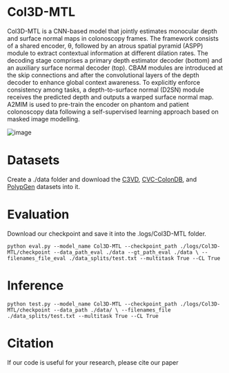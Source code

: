 # Col3D-MTL

Col3D-MTL is a CNN-based model that jointly estimates monocular depth and surface normal maps in colonoscopy frames. The framework consists of a shared encoder, θ, followed by an atrous spatial pyramid (ASPP) module to extract contextual information at different dilation rates. The decoding stage comprises a primary depth estimator decoder (bottom) and an auxiliary surface normal decoder (top). CBAM modules are introduced at the skip connections and after the convolutional layers of the depth decoder to enhance global context awareness. To explicitly enforce consistency among tasks, a depth-to-surface normal (D2SN) module receives the predicted depth and outputs a warped surface normal map. A2MIM is used to pre-train the encoder on phantom and patient colonoscopy data following a self-supervised learning approach based on masked image modelling.

![image](https://github.com/user-attachments/assets/481d77e4-ace5-4065-9309-4ca2acca5b48)

# Datasets

Create a ./data folder and download the [C3VD](https://durrlab.github.io/C3VD/), [CVC-ColonDB](https://polyp.grand-challenge.org/Databases/), and [PolypGen](https://www.synapse.org/Synapse:syn26376615/wiki/613312) datasets into it.

# Evaluation

Download our checkpoint and save it into the .logs/Col3D-MTL folder.

`
python eval.py --model_name Col3D-MTL --checkpoint_path ./logs/Col3D-MTL/checkpoint --data_path_eval ./data --gt_path_eval ./data \
         --filenames_file_eval ./data_splits/test.txt --multitask True --CL True
`

# Inference

`
python test.py --model_name Col3D-MTL --checkpoint_path ./logs/Col3D-MTL/checkpoint --data_path ./data/ \
         --filenames_file ./data_splits/test.txt --multitask True --CL True
`
# Citation

If our code is useful for your research, please cite our paper
